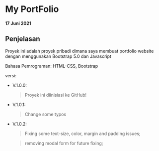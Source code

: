 # My PortFolio

#### 17 Juni 2021

## Penjelasan

Proyek ini adalah proyek pribadi dimana saya membuat portfolio website dengan menggunakan Bootstrap 5.0 dan Javascript

Bahasa Pemrograman: HTML-CSS, Bootstrap

versi:

- V.1.0.0:

  > Proyek ini diinisiasi ke GitHub!

- V.1.0.1:

  > Change some typos

- V.1.0.2:

  > Fixing some text-size, color, margin and padding issues;

  > removing modal form for future fixing;
